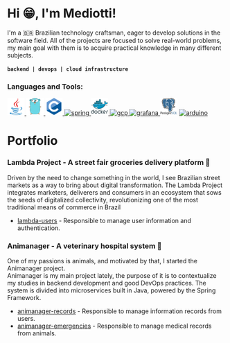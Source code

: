 # Hi 😁, I'm Mediotti!
I'm a 🇧🇷 Brazilian technology craftsman, eager to develop solutions in the software field. All of the projects are focused to solve real-world problems, my main goal with them is to acquire practical knowledge in many different subjects. <br>

**`backend | devops | cloud infrastructure`**



<h3 align="left">Languages and Tools:</h3>
<p align="left">
<a href="https://www.java.com" target="_blank" rel="noreferrer"> <img src="https://raw.githubusercontent.com/devicons/devicon/master/icons/java/java-original.svg" alt="java" width="40" height="40"/> </a> 
<a href="https://golang.org" target="_blank" rel="noreferrer"> <img src="https://raw.githubusercontent.com/devicons/devicon/master/icons/go/go-original.svg" alt="go" width="40" height="40"/> </a> 
<a href="https://www.cprogramming.com/" target="_blank" rel="noreferrer"> <img src="https://raw.githubusercontent.com/devicons/devicon/master/icons/c/c-original.svg" alt="c" width="40" height="40"/> </a> 
<a href="https://spring.io/" target="_blank" rel="noreferrer"> <img src="https://www.vectorlogo.zone/logos/springio/springio-icon.svg" alt="spring" width="40" height="40"/> </a>
<a href="https://www.docker.com/" target="_blank" rel="noreferrer"> <img src="https://raw.githubusercontent.com/devicons/devicon/master/icons/docker/docker-original-wordmark.svg" alt="docker" width="40" height="40"/> </a>
<a href="https://cloud.google.com" target="_blank" rel="noreferrer"> <img src="https://www.vectorlogo.zone/logos/google_cloud/google_cloud-icon.svg" alt="gcp" width="40" height="40"/> </a> 
<a href="https://grafana.com" target="_blank" rel="noreferrer"> <img src="https://www.vectorlogo.zone/logos/grafana/grafana-icon.svg" alt="grafana" width="40" height="40"/> </a> 
<a href="https://www.postgresql.org" target="_blank" rel="noreferrer"> <img src="https://raw.githubusercontent.com/devicons/devicon/master/icons/postgresql/postgresql-original-wordmark.svg" alt="postgresql" width="40" height="40"/></a>
<a href="https://www.arduino.cc/" target="_blank" rel="noreferrer"> <img src="https://cdn.worldvectorlogo.com/logos/arduino-1.svg" alt="arduino" width="40" height="40"/></a>
  
# Portfolio
<h3 align="left"> Lambda Project - A street fair groceries delivery platform 🍍</h3>
Driven by the need to change something in the world, I see Brazilian street markets as a way to bring about digital transformation. The Lambda Project integrates marketers, deliverers and consumers in an ecosystem that sows the seeds of digitalized collectivity, revolutionizing one of the most traditional means of commerce in Brazil
<ul>
  <li><a href=https://github.com/mediotti/lambda-users>lambda-users</a> - Responsible to manage user information and authentication.
</ul>

<h3 align="left"> Animanager - A veterinary hospital system 🐶</h3>
One of my passions is animals, and motivated by that, I started the Animanager project.<br>
Animanager is my main project lately, the purpose of it is to contextualize my studies in backend development and good DevOps practices. The system is divided into microservices built in Java, powered by the Spring Framework.
<ul>
  <li><a href=https://github.com/mediotti/animanager-records>animanager-records</a> - Responsible to manage information records from users.</li>
  <li><a href=https://github.com/mediotti/animanager-emergencies>animanager-emergencies</a> - Responsible to manage medical records from animals.</li>
</ul>
